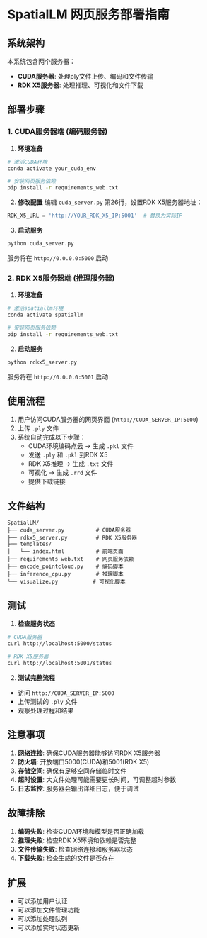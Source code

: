 # SpatialLM 网页服务部署指南

## 系统架构

本系统包含两个服务器：
- **CUDA服务器**: 处理ply文件上传、编码和文件传输
- **RDK X5服务器**: 处理推理、可视化和文件下载

## 部署步骤

### 1. CUDA服务器端 (编码服务器)

1. **环境准备**
```bash
# 激活CUDA环境
conda activate your_cuda_env

# 安装网页服务依赖
pip install -r requirements_web.txt
```

2. **修改配置**
编辑 `cuda_server.py` 第26行，设置RDK X5服务器地址：
```python
RDK_X5_URL = 'http://YOUR_RDK_X5_IP:5001'  # 替换为实际IP
```

3. **启动服务**
```bash
python cuda_server.py
```

服务将在 `http://0.0.0.0:5000` 启动

### 2. RDK X5服务器端 (推理服务器)

1. **环境准备**
```bash
# 激活spatiallm环境
conda activate spatiallm

# 安装网页服务依赖
pip install -r requirements_web.txt
```

2. **启动服务**
```bash
python rdkx5_server.py
```

服务将在 `http://0.0.0.0:5001` 启动

## 使用流程

1. 用户访问CUDA服务器的网页界面 (`http://CUDA_SERVER_IP:5000`)
2. 上传 `.ply` 文件
3. 系统自动完成以下步骤：
   - CUDA环境编码点云 → 生成 `.pkl` 文件
   - 发送 `.ply` 和 `.pkl` 到RDK X5
   - RDK X5推理 → 生成 `.txt` 文件
   - 可视化 → 生成 `.rrd` 文件
   - 提供下载链接

## 文件结构

```
SpatialLM/
├── cuda_server.py          # CUDA服务器
├── rdkx5_server.py         # RDK X5服务器
├── templates/
│   └── index.html          # 前端页面
├── requirements_web.txt    # 网页服务依赖
├── encode_pointcloud.py    # 编码脚本
├── inference_cpu.py        # 推理脚本
└── visualize.py           # 可视化脚本
```

## 测试

1. **检查服务状态**
```bash
# CUDA服务器
curl http://localhost:5000/status

# RDK X5服务器
curl http://localhost:5001/status
```

2. **测试完整流程**
- 访问 `http://CUDA_SERVER_IP:5000`
- 上传测试的 `.ply` 文件
- 观察处理过程和结果

## 注意事项

1. **网络连接**: 确保CUDA服务器能够访问RDK X5服务器
2. **防火墙**: 开放端口5000(CUDA)和5001(RDK X5)
3. **存储空间**: 确保有足够空间存储临时文件
4. **超时设置**: 大文件处理可能需要更长时间，可调整超时参数
5. **日志监控**: 服务器会输出详细日志，便于调试

## 故障排除

1. **编码失败**: 检查CUDA环境和模型是否正确加载
2. **推理失败**: 检查RDK X5环境和依赖是否完整
3. **文件传输失败**: 检查网络连接和服务器状态
4. **下载失败**: 检查生成的文件是否存在

## 扩展

- 可以添加用户认证
- 可以添加文件管理功能
- 可以添加处理队列
- 可以添加实时状态更新 